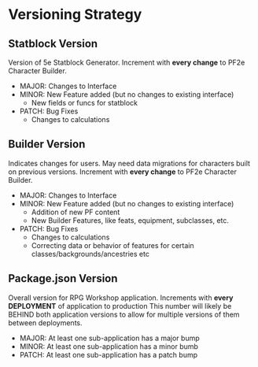 # Versioning Strategy

## Statblock Version

Version of 5e Statblock Generator.
Increment with **every change** to PF2e Character Builder.

- MAJOR: Changes to Interface
- MINOR: New Feature added (but no changes to existing interface)
  - New fields or funcs for statblock
- PATCH: Bug Fixes
  - Changes to calculations

## Builder Version

Indicates changes for users. May need data migrations for characters built on previous versions.
Increment with **every change** to PF2e Character Builder.

- MAJOR: Changes to Interface
- MINOR: New Feature added (but no changes to existing interface)
  - Addition of new PF content
  - New Builder Features, like feats, equipment, subclasses, etc.
- PATCH: Bug Fixes
  - Changes to calculations
  - Correcting data or behavior of features for certain classes/backgrounds/ancestries etc

## Package.json Version

Overall version for RPG Workshop application.
Increments with **every DEPLOYMENT** of application to production
This number will likely be BEHIND both application versions to allow for multiple versions of them between deployments.

- MAJOR: At least one sub-application has a major bump
- MINOR: At least one sub-application has a minor bumb
- PATCH: At least one sub-application has a patch bump
